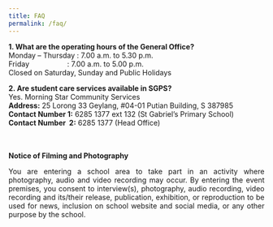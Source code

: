 ```yaml
---
title: FAQ
permalink: /faq/
---
```

**1\. What are the operating hours of the General Office?**<br>
Monday – Thursday : 7.00 a.m. to 5.30 p.m.<br>
Friday                   : 7.00 a.m. to 5.00 p.m.  <br>
Closed on Saturday, Sunday and Public Holidays  

  

**2\. Are student care services available in SGPS?**<br>
Yes. Morning Star Community Services<br>
**Address:** 25 Lorong 33 Geylang, #04-01 Putian Building, S 387985<br>
**Contact Number 1:** 6285 1377 ext 132 (St Gabriel’s Primary School) <br>
**Contact Number  2:** 6285 1377 (Head Office)
<br>
<br>
<br>

**Notice of Filming and Photography**
 
<p align="justify">
You are entering a school area to take part in an activity where photography, audio and video recording may occur. By entering the event premises, you consent to interview(s), photography, audio recording, video recording and its/their release, publication, exhibition, or reproduction to be used for news, inclusion on school website and social media, or any other purpose by the school.
